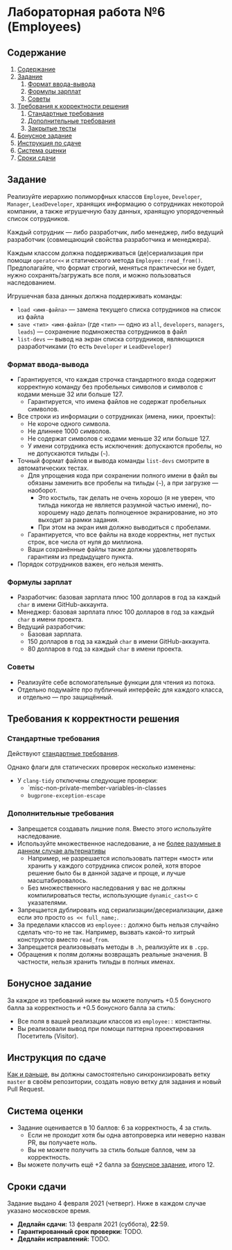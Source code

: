 # Лабораторная работа №6 (Employees)

## Содержание

1. [Содержание](#содержание)
1. [Задание](#задание)
    1. [Формат ввода-вывода](#формат-ввода-вывода)
    1. [Формулы зарплат](#формулы-зарплат)
    1. [Советы](#советы)
1. [Требования к корректности решения](#требования-к-корректности-решения)
    1. [Стандартные требования](#стандартные-требования)
    1. [Дополнительные требования](#дополнительные-требования)
    1. [Закрытые тесты](#закрытые-тесты)
1. [Бонусное задание](#бонусное-задание)
1. [Инструкция по сдаче](#инструкция-по-сдаче)
1. [Система оценки](#система-оценки)
1. [Сроки сдачи](#сроки-сдачи)

## Задание
Реализуйте иерархию полиморфных классов `Employee`, `Developer`, `Manager`, `LeadDeveloper`,
хранящих информацию о сотрудниках некоторой компании,
а также игрушечную базу данных, хранящую упорядоченный список сотрудников.

Каждый сотрудник — либо разработчик, либо менеджер, либо ведущий разработчик
(совмещающий свойства разработчика и менеджера).

Каждым классом должна поддерживаться (де)сериализация при помощи `operator<<` и статического метода `Employee::read_from()`.
Предполагайте, что формат строгий, меняться практически не будет, нужно сохранять/загружать все поля, и можно пользоваться наследованием.

Игрушечная база данных должна поддерживать команды:

* `load <имя-файла>` — замена текущего списка сотрудников на список из файла
* `save <тип> <имя-файла>` (где `<тип>` — одно из `all`, `developers`, `managers`, `leads`) — сохранение подмножества сотрудников в файл
* `list-devs` — вывод на экран списка сотрудников, являющихся разработчиками (то есть `Developer` и `LeadDeveloper`)

### Формат ввода-вывода
* Гарантируется, что каждая строчка стандартного входа содержит корректную команду без пробельных символов и символов с кодами меньше 32 или больше 127.
  * Гарантируется, что имена файлов не содержат пробельных символов.
* Все строки из информации о сотрудниках (имена, ники, проекты):
  * Не короче одного символа.
  * Не длиннее 1000 символов.
  * Не содержат символов с кодами меньше 32 или больше 127.
  * У имени сотрудника есть исключения: допускаются пробелы, но не допускаются тильды (`~`).
* Точный формат файлов и вывода команды `list-devs` смотрите в автоматических тестах.
  * Для упрощения кода при сохранении полного имени в файл вы обязаны заменить все пробелы на тильды (`~`), а при загрузке — наоборот.
    * Это костыль, так делать не очень хорошо (я не уверен, что тильда никогда не является разумной частью имени), по-хорошему надо делать полноценное экранирование,
      но это выходит за рамки задания.
    * При этом на экран имя должно выводиться с пробелами.
  * Гарантируется, что все файлы на входе корректны, нет пустых строк, все числа от нуля до миллиона.
  * Ваши сохранённые файлы также должны удовлетворять гарантиям из предыдущего пункта.
* Порядок сотрудников важен, его нельзя менять.

### Формулы зарплат
* Разработчик: базовая зарплата плюс 100 долларов в год за каждый `char` в имени GitHub-аккаунта.
* Менеджер: базовая зарплата плюс 100 долларов в год за каждый `char` в имени проекта.
* Ведущий разработчик:
  * Базовая зарплата.
  * 150 долларов в год за каждый `char` в имени GitHub-аккаунта.
  * 80 долларов в год за каждый `char` в имени проекта.

### Советы
* Реализуйте себе вспомогательные функции для чтения из потока.
* Отдельно подумайте про публичный интерфейс для каждого класса, и отдельно — про защищённый.

## Требования к корректности решения
### Стандартные требования
Действуют [стандартные требования](../common/).

Однако флаги для статических проверок несколько изменены:

* У `clang-tidy` отключены следующие проверки:
  * `misc-non-private-member-variables-in-classes
  * `bugprone-exception-escape`

### Дополнительные требования
* Запрещается создавать лишние поля. Вместо этого используйте наследование.
* Используйте множественное наследование, а не [более разумные в данном случае альтернативы](https://isocpp.org/wiki/faq/multiple-inheritance#mi-disciplines)
  * Например, не разрешается использовать паттерн «мост» или хранить у каждого сотрудника список ролей, хотя второе решение было бы в данной задаче и проще, и лучше масштабировалось.
  * Без множественного наследования у вас не должны компилироваться тесты, использующие `dynamic_cast<>` с указателями.
* Запрещается дублировать код сериализации/десериализации, даже если это просто `os << full_name;`.
* За пределами классов из `employee::` должно быть нельзя случайно сделать что-то не так. Например, вызвать какой-то хитрый конструктор вместо `read_from`.
* Запрещается реализовывать методы в `.h`, реализуйте их в `.cpp`.
* Обращения к полям должны возвращать реальные значения.
  В частности, нельзя хранить тильды в полных именах.

## Бонусное задание
За каждое из требований ниже вы можете получить +0.5 бонусного балла за корректность и +0.5 бонусного балла за стиль:

* Все поля в вашей реализации классов из `employee::` константны.
* Вы реализовали вывод при помощи паттерна проектирования Посетитель (Visitor).

## Инструкция по сдаче
[Как и раньше](../common/), вы должны самостоятельно синхронизировать ветку
`master` в своём репозитории, создать новую ветку для задания и новый Pull Request.

## Система оценки
* Задание оценивается в 10 баллов: 6 за корректность, 4 за стиль.
  * Если не проходит хотя бы одна автопроверка или неверно назван PR, вы получаете ноль.
  * Вы не можете получить за стиль больше баллов, чем за корректность.
* Вы можете получить ещё +2 балла за [бонусное задание](#бонусное-задание), итого 12.

## Сроки сдачи
Задание выдано 4 февраля 2021 (четверг). Ниже в каждом случае указано московское время.

* **Дедлайн сдачи:** 13 февраля 2021 (суббота), **22**:59.
* **Гарантированный срок проверки:** TODO.
* **Дедлайн исправлений:** TODO.
